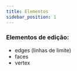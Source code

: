 ```yaml
---
title: Elementos
sidebar_position: 1
---
```


### Elementos de edição:
- edges (linhas de limite)
- faces
- vertex